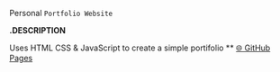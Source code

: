 Personal `Portfolio Website`

**.DESCRIPTION**

Uses HTML CSS & JavaScript to create a simple portifolio
**
[🌐 GitHub Pages](https://yankee-svg.github.io/Portifolio/)
